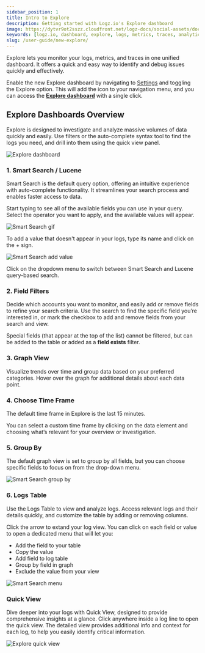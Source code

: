 ```yaml
---
sidebar_position: 1
title: Intro to Explore
description: Getting started with Logz.io's Explore dashboard
image: https://dytvr9ot2sszz.cloudfront.net/logz-docs/social-assets/docs-social.jpg
keywords: [logz.io, dashboard, explore, logs, metrics, traces, analytics, log analysis, observability]
slug: /user-guide/new-explore/
---
```


Explore lets you monitor your logs, metrics, and traces in one unified dashboard. It offers a quick and easy way to identify and debug issues quickly and effectively.

Enable the new Explore dashboard by navigating to [Settings](https://app.logz.io/#/dashboard/settings/general) and toggling the Explore option. This will add the icon to your navigation menu, and you can access the [**Explore dashboard**](https://app.logz.io/#/dashboard/explore/) with a single click.


## Explore Dashboards Overview

Explore is designed to investigate and analyze massive volumes of data quickly and easily. Use filters or the auto-complete syntax tool to find the logs you need, and drill into them using the quick view panel.

![Explore dashboard](https://dytvr9ot2sszz.cloudfront.net/logz-docs/explore-dashboard/explore-apr8.png)







### 1. Smart Search / Lucene

Smart Search is the default query option, offering an intuitive experience with auto-complete functionality. It streamlines your search process and enables faster access to data.

Start typing to see all of the available fields you can use in your query. Select the operator you want to apply, and the available values will appear.

![Smart Search gif](https://dytvr9ot2sszz.cloudfront.net/logz-docs/explore-dashboard/smart-search-apr8.gif)

To add a value that doesn't appear in your logs, type its name and click on the + sign.

![Smart Search add value](https://dytvr9ot2sszz.cloudfront.net/logz-docs/explore-dashboard/new-value-apr8.png)

Click on the dropdown menu to switch between Smart Search and Lucene query-based search.

### 2. Field Filters

Decide which accounts you want to monitor, and easily add or remove fields to refine your search criteria. Use the search to find the specific field you’re interested in, or mark the checkbox to add and remove fields from your search and view. 

Special fields (that appear at the top of the list) cannot be filtered, but can be added to the table or added as a **field exists** filter.

### 3. Graph View

Visualize trends over time and group data based on your preferred categories. Hover over the graph for additional details about each data point.

### 4. Choose Time Frame

The default time frame in Explore is the last 15 minutes.

You can select a custom time frame by clicking on the data element and choosing what’s relevant for your overview or investigation.

### 5. Group By

The default graph view is set to group by all fields, but you can choose specific fields to focus on from the drop-down menu. 

![Smart Search group by](https://dytvr9ot2sszz.cloudfront.net/logz-docs/explore-dashboard/graph-group-by-apr8.png)

### 6. Logs Table

Use the Logs Table to view and analyze logs. Access relevant logs and their details quickly, and customize the table by adding or removing columns.

Click the arrow to extand your log view. You can click on each field or value to open a dedicated menu that will let you:

* Add the field to your table
* Copy the value
* Add field to log table
* Group by field in graph
* Exclude the value from your view

![Smart Search menu](https://dytvr9ot2sszz.cloudfront.net/logz-docs/explore-dashboard/field-value-menu-apr8.png)

### Quick View

Dive deeper into your logs with Quick View, designed to provide comprehensive insights at a glance. Click anywhere inside a log line to open the quick view. The detailed view provides additional info and context for each log, to help you easily identify critical information.

![Explore quick view](https://dytvr9ot2sszz.cloudfront.net/logz-docs/explore-dashboard/quick-view-apr8.png)